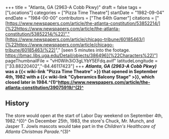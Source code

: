 +++
title = "Atlanta, GA (2963-A Cobb Pkwy)"
draft = false
tags = ["Locations"]
categories = ["Pizza Time Theatre"]
startDate = "1982-09-04"
endDate = "1984-00-00"
contributors = ["The 64th Gamer"]
citations = ["[https://www.newspapers.com/article/the-atlanta-constitution/53852214/](%22https://www.newspapers.com/article/the-atlanta-constitution/53852214/%22)","[https://www.newspapers.com/article/chicago-tribune/60185463/](%22https://www.newspapers.com/article/chicago-tribune/60185463/%22)"," [seen 5 minutes into the footage. https://bmac.libs.uga.edu/Detail/objects/386496](%22Characters%22)"]
pageThumbnailFile = "vH0Wih3iO3gLYbY5EFdq.avif"
latitudeLongitude = ["33.88220402","-84.46117423"]
+++
***Atlanta, GA (2963-A Cobb Pkwy)* was a {{< wiki-link "Pizza Time Theatre" >}} that opened in September 4th, 1982 with a {{< wiki-link "Cyberamics Balcony Stage" >}}, which closed later in 1984.^(1)^https://www.newspapers.com/article/the-atlanta-constitution/39075919/^(2)^**

## History

The store would open at the start of Labor Day weekend on September 4th, 1982.^(0)^
On December 25th, 1983, the store's Chuck, Mr. Munch, and Jasper T. Jowls mascots would take part in the *Children's Healthcare of Atlanta Christmas Parade.*^(3)^
